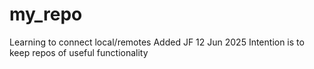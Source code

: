 # my_repo
Learning to connect local/remotes
Added JF 12 Jun 2025
Intention is to keep repos of useful functionality

